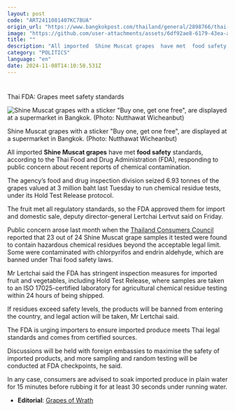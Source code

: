 ```yaml
---
layout: post
code: "ART2411081407KC78UA"
origin_url: "https://www.bangkokpost.com/thailand/general/2898766/thai-fda-grapes-meet-safety-standards"
image: "https://github.com/user-attachments/assets/6df92ae8-6179-43ea-ad1d-555885796865"
title: ""
description: "All imported  Shine Muscat grapes  have met  food safety  standards, according to the Thai Food and Drug Administration (FDA), responding to public concern about recent reports of chemical contamination."
category: "POLITICS"
language: "en"
date: 2024-11-08T14:10:58.531Z
---
```


# 

Thai FDA: Grapes meet safety standards

![Shine Muscat grapes with a sticker "Buy one, get one free", are displayed at a supermarket in Bangkok. (Photo: Nutthawat Wicheanbut)](https://github.com/user-attachments/assets/faece218-26ac-4e66-a746-f9562c083386)

Shine Muscat grapes with a sticker "Buy one, get one free", are displayed at a supermarket in Bangkok. (Photo: Nutthawat Wicheanbut)

All imported **Shine Muscat grapes** have met **food safety** standards, according to the Thai Food and Drug Administration (FDA), responding to public concern about recent reports of chemical contamination.

The agency’s food and drug inspection division seized 6.93 tonnes of the grapes valued at 3 million baht last Tuesday to run chemical residue tests, under its Hold Test Release protocol.

The fruit met all regulatory standards, so the FDA approved them for import and domestic sale, deputy director-general Lertchai Lertvut said on Friday.

Public concern arose last month when the [Thailand Consumers Council](https://www.bangkokpost.com/thailand/general/2891107/thai-fda-urged-to-act-on-contaminated-grapes) reported that 23 out of 24 Shine Muscat grape samples it tested were found to contain hazardous chemical residues beyond the acceptable legal limit. Some were contaminated with chlorpyrifos and endrin aldehyde, which are banned under Thai food safety laws. 

Mr Lertchai said the FDA has stringent inspection measures for imported fruit and vegetables, including Hold Test Release, where samples are taken to an ISO 17025-certified laboratory for agricultural chemical residue testing within 24 hours of being shipped.

If residues exceed safety levels, the products will be banned from entering the country, and legal action will be taken, Mr Lertchai said.

The FDA is urging importers to ensure imported produce meets Thai legal standards and comes from certified sources.

Discussions will be held with foreign embassies to maximise the safety of imported products, and more sampling and random testing will be conducted at FDA checkpoints, he said.

In any case, consumers are advised to soak imported produce in plain water for 15 minutes before rubbing it for at least 30 seconds under running water.

*   **Editorial**: [Grapes of Wrath](https://www.bangkokpost.com/opinion/opinion/2890548/grapes-of-wrath)